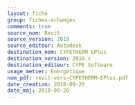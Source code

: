 ```yaml
---
layout: fiche
group: fiches-echanges
comments: true
source_nom: Revit
source_version: 2019
source_editeur: Autodesk
destination_nom: CYPETHERM EPlus
destination_version: 2019.c
destination_editeur: CYPE Software
usage_metier: Energétique
nom_pdf: revit-vers-CYPETHERM-EPlus.pdf
date_creation: 2018-09-20
date_maj: 2018-09-20
---
```

